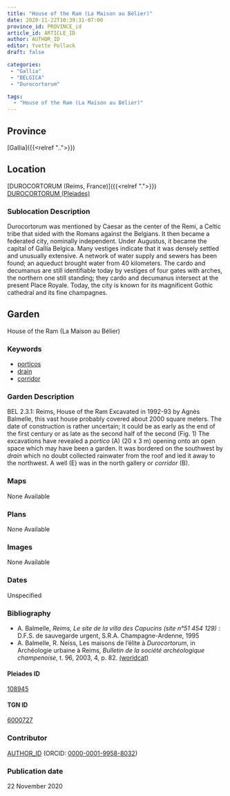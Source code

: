 ```yaml
---
title: "House of the Ram (La Maison au Bélier)"
date: 2020-11-22T10:39:31-07:00
province_id: PROVINCE_id
article_id: ARTICLE_ID
author: AUTHOR_ID
editor: Yvette Pollack
draft: false

categories:
 - "Gallia"
 - "BELGICA"
 - "Durocortorum"

tags:
  - "House of the Ram (La Maison au Bélier)"
---
```


## Province
[Gallia]({{<relref "..">}})

## Location

[DUROCORTORUM (Reims, France)]({{<relref ".">}}) \
[DUROCORTORUM (Pleiades)](https://pleiades.stoa.org/places/108945)

<!--### Location Description-->

<!-- LEAVE THIS BLANK FOR NOW -->

<!--## Sublocation-->

<!--
[AREA WITHIN LOCATION, LIKE “PALATINE HILL”](GEOREFERENCE LINK)
A sublocation is any area larger than an individual garden, but located within a location. I would always try to include a link to a controlled vocabulary here if possible. This ID may well be different from the Garden ID, e.g., Pompeii versus a Garden in one of the houses which has its own Pleiades ID.
-->

### Sublocation Description

Durocortorum was mentioned by Caesar as the center of the Remi, a Celtic tribe that sided with the Romans against the Belgians. It then became a federated city, nominally independent.  Under Augustus, it became the capital of Gallia Belgica. Many vestiges indicate that it was densely settled and unusually extensive.   A network of water supply and sewers has been found; an aqueduct brought water from 40 kilometers.  The cardo and decumanus are still identifiable today by vestiges of four gates with arches, the northern one still standing; they cardo and decumanus intersect at the present Place Royale.  Today, the city is known for its magnificent Gothic cathedral and its fine champagnes.

## Garden
House of the Ram (La Maison au Bélier)

### Keywords
- [porticos](http://vocab.getty.edu/page/aat/300004145)
- [drain](http://vocab.getty.edu/page/aat/300052564)
- [corridor](http://vocab.getty.edu/page/aat/300004294)



### Garden Description

BEL 2.3.1: Reims, House of the Ram
Excavated in 1992-93 by Agnès Balmelle, this vast house probably covered about 2000 square meters. The date of construction is rather uncertain; it could be as early as the end of the first century or as late as the second half of the second (Fig. 1)  The excavations have revealed a *portico* (A) (20 x 3 m) opening onto an open space which may have been a garden. It was bordered on the southwest by *drain* which no doubt collected rainwater from the roof and led it away to the northwest. A well (E) was in the north gallery or *corridor* (B).
<!-- Text comes from draft file-->



### Maps

None Available

### Plans

None Available
<!--
{{< figure src="IMG_URL" alt="ALT_TEXT" title="CAPTION" >}}
-->

### Images

None Available
<!--
{{< figure src="IMG_URL" alt="ALT_TEXT" title="CAPTION" >}}
-->

### Dates
Unspecified

### Bibliography
- A. Balmelle, *Reims, Le site de la villa des Capucins (site n°51 454 129)* : D.F.S. de sauvegarde urgent, S.R.A. Champagne-Ardenne, 1995  <!-- not on worldcat -->
- A. Balmelle, R. Neiss, Les maisons de l’élite à *Durocortorum*, in Archéologie urbaine à Reims, *Bulletin de la société archéologique champenoise*, t. 96, 2003, 4, p. 82. [(worldcat)](http://www.worldcat.org/oclc/718698064)

<!--#### Periodo ID-->

<!-- [PERIODO_ID](https://pleiades.stoa.org/places/PLEIADES_ID) -->

#### Pleiades ID

[108945](https://pleiades.stoa.org/places/108945)

#### TGN ID
[6000727](http://vocab.getty.edu/page/tgn/6000727)

### Contributor
[AUTHOR_ID](link) (ORCID: [0000-0001-9958-8032](https://orcid.org/0000-0001-9958-8032))

### Publication date
22 November 2020

<!--### Related articles-->

<!-- Links to other related articles. Leave blank for now -->
